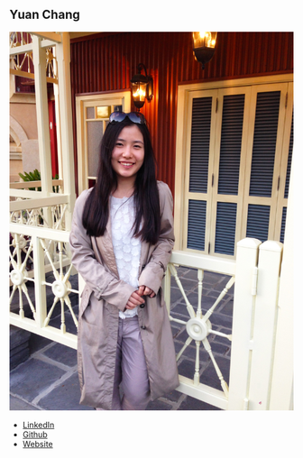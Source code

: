 Yuan Chang
------------

![](photos/yuhui-dai.jpg)

* [LinkedIn](https://www.linkedin.com/in/yuhui-dai-78439185/)
* [Github](https://github.com/YuhuiDai)
* [Website](https://yuhuidai.github.io/)

